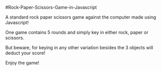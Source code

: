 #Rock-Paper-Scissors-Game-in-Javascript

A standard rock paper scissors game against the computer made using Javascript! 

One game contains 5 rounds and simply key in either rock, paper or scissors. 

But beware, for keying in any other variation besides the 3 objects will deduct your score! 

Enjoy the game!
